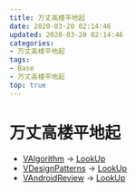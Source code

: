 ```yaml
---
title: 万丈高楼平地起
date: 2020-03-20 02:14:46
updated: 2020-03-20 02:14:46
categories:
- 万丈高楼平地起
tags:
- Base
- 万丈高楼平地起
top: true
---
```


# 万丈高楼平地起

- [VAlgorithm](https://github.com/CodePoem/VAlgorithm) -> [LookUp](https://dreamcodepoem.xyz/VAlgorithm/#/)
- [VDesignPatterns](https://github.com/CodePoem/VDesignPatterns) -> [LookUp](https://dreamcodepoem.xyz/VDesignPatterns/#/)
- [VAndroidReview](https://github.com/CodePoem/VAndroidReview) -> [LookUp](https://dreamcodepoem.xyz/VAndroidReview/#/)
 
